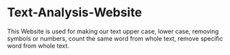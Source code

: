 # Text-Analysis-Website
This Website is used for making our text upper case, lower case, removing symbols or numbers, count the same word from whole text, remove specific word from whole text. 
